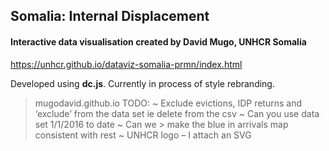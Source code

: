 ## Somalia: Internal Displacement 
#### Interactive data visualisation created by David Mugo, UNHCR Somalia

https://unhcr.github.io/dataviz-somalia-prmn/index.html

Developed using **dc.js**. Currently in process of style rebranding. 

> mugodavid.github.io
> TODO:
> ~ Exclude evictions, IDP returns and ‘exclude’ from the data set ie delete from the csv ~ Can you use data set 1/1/2016 to date ~ Can we > make the blue in arrivals map consistent with rest ~ UNHCR logo – I attach an SVG

